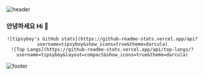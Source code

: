 
![header](https://capsule-render.vercel.app/api?type=waving&color=5BC1DD&height=250&section=header&text=tipsyboy&fontSize=75&fontColor=1B1B22)


### 안녕하세요 Hi 👋

<div align="center">
    
    ![tipsyboy's GitHub stats](https://github-readme-stats.vercel.app/api?username=tipsyboy&show_icons=true&theme=darcula)
    ![Top Langs](https://github-readme-stats.vercel.app/api/top-langs/?username=tipsyboy&layout=compact&show_icons=true&theme=darcula)
</div>



![footer](https://capsule-render.vercel.app/api?section=footer&color=5BC1DD)
